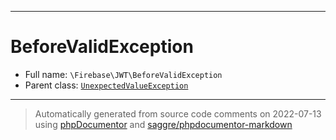 ***

# BeforeValidException





* Full name: `\Firebase\JWT\BeforeValidException`
* Parent class: [`UnexpectedValueException`](../../UnexpectedValueException.md)






***
> Automatically generated from source code comments on 2022-07-13 using [phpDocumentor](http://www.phpdoc.org/) and [saggre/phpdocumentor-markdown](https://github.com/Saggre/phpDocumentor-markdown)
